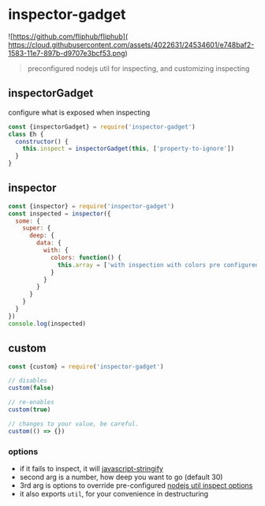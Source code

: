# inspector-gadget

![https://github.com/fliphub/fliphub]( https://cloud.githubusercontent.com/assets/4022631/24534601/e748baf2-1583-11e7-897b-d9707e3bcf53.png)

> preconfigured nodejs util for inspecting, and customizing inspecting

## inspectorGadget
configure what is exposed when inspecting

```js
const {inspectorGadget} = require('inspector-gadget')
class Eh {
  constructor() {
    this.inspect = inspectorGadget(this, ['property-to-ignore'])
  }
}
```

## inspector
```js
const {inspector} = require('inspector-gadget')
const inspected = inspector({
  some: {
    super: {
      deep: {
        data: {
          with: {
            colors: function() {
              this.array = ['with inspection with colors pre configured']
            }
          }
        }
      }
    }
  }
})
console.log(inspected)
```

## custom
```js
const {custom} = require('inspector-gadget')

// disables
custom(false)

// re-enables
custom(true)

// changes to your value, be careful.
custom(() => {})
```

### options
- if it fails to inspect, it will [javascript-stringify](https://www.npmjs.com/package/javascript-stringify)
- second arg is a number, how deep you want to go (default 30)
- 3rd arg is options to override pre-configured [nodejs util inspect options](https://nodejs.org/api/util.html#util_util_inspect_object_options)
- it also exports `util`, for your convenience in destructuring
